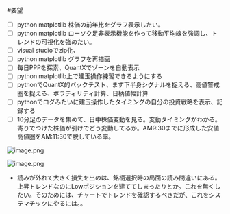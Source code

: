 <!--
title:   pythonで株を分析し、有利な売買局面を探す
tags:    Python,Quantx,VisualStudio,matplotlib,株
id:      7c984dc1b06474fc642a
private: false
-->
#要望
- [ ] python matplotlib 株価の前年比をグラフ表示したい。
- [ ] python matplotlib ローソク足非表示機能を作って移動平均線を強調し、トレンドの可視化を強めたい。
- [ ] visual studioでzip化、
- [ ] python matplotlib グラフを再描画
- [ ] 毎日PPPを探索、QuantXでゾーンを自動表示
- [ ] python matplotlib上で建玉操作練習できるようにする
- [ ] pythonでQuantX的バックテスト、まず下半身シグナルを捉える、高値警戒圏を捉える、ボラティリティ計算、日柄値幅計算
- [ ] pythonでログみたいに建玉操作したタイミングの自分の投資戦略を表示、記録する
- [ ] 10分足のデータを集めて、日中株価変動を見る。変動タイミングがわかる。寄りでつけた株価が引けでどう変動してるか。AM9:30までに形成した安値高値圏をAM:11:30で脱している率。

![image.png](https://qiita-image-store.s3.ap-northeast-1.amazonaws.com/0/68348/98aa6a5b-d3f7-25aa-88ac-159b3c3bdce8.png)

![image.png](https://qiita-image-store.s3.ap-northeast-1.amazonaws.com/0/68348/4de6a837-acda-5dec-0bf3-4ff8d4ec162d.png)

- 読みが外れて大きく損失を出のは、銘柄選択時の局面の読み間違いにある。上昇トレンドなのにLowポジションを建ててしまったりとか。これを無くしたい。そのためには、チャートでトレンドを確認するべきだが、これをシステマチックにやるには。。
